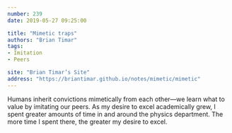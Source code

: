 ```yaml
---
number: 239
date: 2019-05-27 09:25:00

title: "Mimetic traps"
authors: "Brian Timar"
tags:
- Imitation
- Peers

site: "Brian Timar’s Site"
address: "https://briantimar.github.io/notes/mimetic/mimetic"
---
```


Humans inherit convictions mimetically from each other—we learn what to value by imitating our peers. As my desire to excel academically grew, I spent greater amounts of time in and around the physics department. The more time I spent there, the greater my desire to excel.
